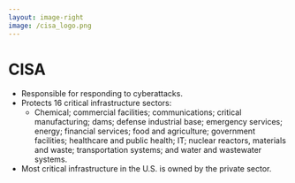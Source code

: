 ```yaml
---
layout: image-right
image: /cisa_logo.png
---
```


# CISA

- <CursorType :speed="10" :slide="8">Responsible for responding to cyberattacks.</CursorType>
- <CursorType :speed="10" :slide="8">Protects 16 critical infrastructure sectors:</CursorType>
    - <CursorType :speed="10" :slide="8">Chemical; commercial facilities; communications; critical manufacturing; dams; defense industrial base; emergency services; energy; financial services; food and agriculture; government facilities; healthcare and public health; IT; nuclear reactors, materials and waste; transportation systems; and water and wastewater systems.</CursorType>
- <CursorType :speed="10" :slide="8">Most critical infrastructure in the U.S. is owned by the private sector.</CursorType>
